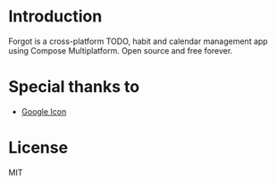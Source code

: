 # Introduction
Forgot is a cross-platform TODO, habit and calendar management app using Compose Multiplatform. Open source and free forever.

# Special thanks to
- [Google Icon](https://fonts.google.com/icons)

# License
MIT